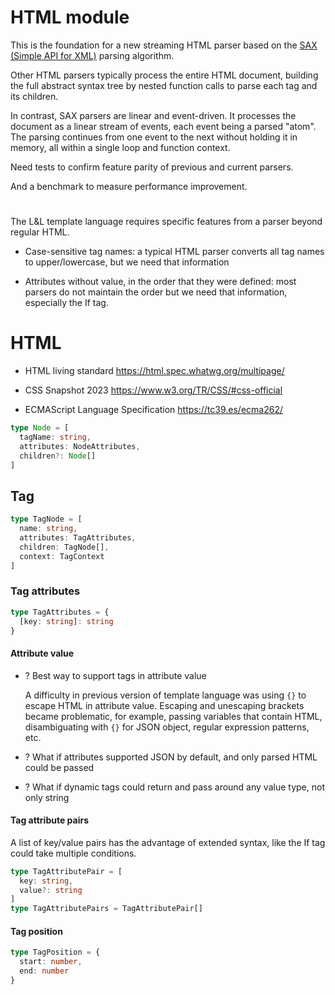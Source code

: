 # HTML module

This is the foundation for a new streaming HTML parser based on the [SAX (Simple API for XML)](https://en.wikipedia.org/wiki/Simple_API_for_XML) parsing algorithm.

Other HTML parsers typically process the entire HTML document, building the full abstract syntax tree by nested function calls to parse each tag and its children.

In contrast, SAX parsers are linear and event-driven. It processes the document as a linear stream of events, each event being a parsed "atom". The parsing continues from one event to the next without holding it in memory, all within a single loop and function context.

Need tests to confirm feature parity of previous and current parsers.

And a benchmark to measure performance improvement.

#

The L&L template language requires specific features from a parser beyond regular HTML.

- Case-sensitive tag names: a typical HTML parser converts all tag names to upper/lowercase, but we need that information

- Attributes without value, in the order that they were defined: most parsers do not maintain the order but we need that information, especially the If tag.


# HTML

- HTML living standard https://html.spec.whatwg.org/multipage/

- CSS Snapshot 2023 https://www.w3.org/TR/CSS/#css-official

- ECMAScript Language Specification https://tc39.es/ecma262/

```typescript
type Node = [
  tagName: string,
  attributes: NodeAttributes,
  children?: Node[]
]
```

## Tag

```ts
type TagNode = [
  name: string,
  attributes: TagAttributes,
  children: TagNode[],
  context: TagContext
]
```

### Tag attributes

```ts
type TagAttributes = {
  [key: string]: string
}
```

#### Attribute value

- ? Best way to support tags in attribute value

  A difficulty in previous version of template language was using `{}` to
  escape HTML in attribute value. Escaping and unescaping brackets became problematic,
  for example, passing variables that contain HTML, disambiguating with `{}` for JSON object,
  regular expression patterns, etc.

- ? What if attributes supported JSON by default, and only parsed HTML could be passed

- ? What if dynamic tags could return and pass around any value type, not only string


#### Tag attribute pairs

A list of key/value pairs has the advantage of extended syntax, like the If tag could take multiple conditions.

```ts
type TagAttributePair = [
  key: string,
  value?: string
]
type TagAttributePairs = TagAttributePair[]
```

#### Tag position

```ts
type TagPosition = {
  start: number,
  end: number
}
```
